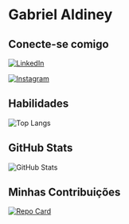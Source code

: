 
# Gabriel Aldiney

## Conecte-se comigo
[![LinkedIn](https://img.shields.io/badge/LinkedIn-000?style=for-the-badge&logo=linkedin&logoColor=0E76A8)](https://www.linkedin.com/in/gabriel-aldiney-824aa0191/) 

[![Instagram](https://img.shields.io/badge/Instagram-000?style=for-the-badge&logo=instagram)](https://www.instagram.com/gabrieel.aldiney/)

## Habilidades
![Top Langs](https://github-readme-stats-git-masterrstaa-rickstaa.vercel.app/api/top-langs/?username=GabrielAldiney&bg_color=000&border_color=30A3DC&title_color=E94D5F&text_color=FFF)


## GitHub Stats
![GitHub Stats](https://github-readme-stats.vercel.app/api?username=GabrielAldiney&theme=transparent&bg_color=000&border_color=30A3DC&show_icons=true&icon_color=30A3DC&title_color=E94D5F&text_color=FFF)

## Minhas Contribuições
[![Repo Card](https://github-readme-stats.vercel.app/api/pin/?username=SEUUSERNAME&repo=SEUREPOSITORIO&bg_color=000&border_color=30A3DC&show_icons=true&icon_color=30A3DC&title_color=E94D5F&text_color=FFF)](https://github.com/GabrielAldiney/dio-lab-open-source)
